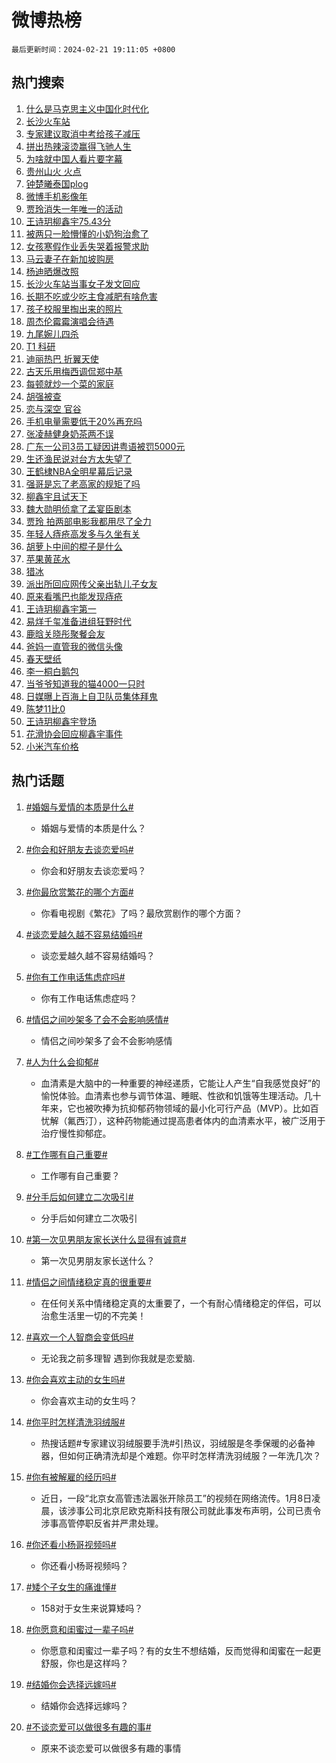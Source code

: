 # 微博热榜

`最后更新时间：2024-02-21 19:11:05 +0800`

## 热门搜索

1. [什么是马克思主义中国化时代化](https://m.weibo.cn/search?containerid=100103type%3D1%26t%3D10%26q%3D%23%E4%BB%80%E4%B9%88%E6%98%AF%E9%A9%AC%E5%85%8B%E6%80%9D%E4%B8%BB%E4%B9%89%E4%B8%AD%E5%9B%BD%E5%8C%96%E6%97%B6%E4%BB%A3%E5%8C%96%23&stream_entry_id=51&isnewpage=1&extparam=seat%3D1%26dgr%3D0%26c_type%3D51%26stream_entry_id%3D51%26pos%3D0%26cate%3D10103%26filter_type%3Drealtimehot%26q%3D%2523%25E4%25BB%2580%25E4%25B9%2588%25E6%2598%25AF%25E9%25A9%25AC%25E5%2585%258B%25E6%2580%259D%25E4%25B8%25BB%25E4%25B9%2589%25E4%25B8%25AD%25E5%259B%25BD%25E5%258C%2596%25E6%2597%25B6%25E4%25BB%25A3%25E5%258C%2596%2523%26display_time%3D1708513863%26pre_seqid%3D1708513863801030007111)
1. [长沙火车站](https://m.weibo.cn/search?containerid=100103type%3D1%26t%3D10%26q%3D%E9%95%BF%E6%B2%99%E7%81%AB%E8%BD%A6%E7%AB%99&stream_entry_id=31&isnewpage=1&extparam=seat%3D1%26c_type%3D31%26stream_entry_id%3D31%26band_rank%3D1%26cate%3D5001%26realpos%3D1%26filter_type%3Drealtimehot%26q%3D%25E9%2595%25BF%25E6%25B2%2599%25E7%2581%25AB%25E8%25BD%25A6%25E7%25AB%2599%26dgr%3D0%26pos%3D0%26flag%3D16%26lcate%3D5001%26display_time%3D1708513863%26pre_seqid%3D1708513863801030007111)
1. [专家建议取消中考给孩子减压](https://m.weibo.cn/search?containerid=100103type%3D1%26t%3D10%26q%3D%23%E4%B8%93%E5%AE%B6%E5%BB%BA%E8%AE%AE%E5%8F%96%E6%B6%88%E4%B8%AD%E8%80%83%E7%BB%99%E5%AD%A9%E5%AD%90%E5%87%8F%E5%8E%8B%23&stream_entry_id=31&isnewpage=1&extparam=seat%3D1%26c_type%3D31%26stream_entry_id%3D31%26band_rank%3D2%26cate%3D5001%26realpos%3D2%26filter_type%3Drealtimehot%26q%3D%2523%25E4%25B8%2593%25E5%25AE%25B6%25E5%25BB%25BA%25E8%25AE%25AE%25E5%258F%2596%25E6%25B6%2588%25E4%25B8%25AD%25E8%2580%2583%25E7%25BB%2599%25E5%25AD%25A9%25E5%25AD%2590%25E5%2587%258F%25E5%258E%258B%2523%26dgr%3D0%26pos%3D1%26flag%3D2%26lcate%3D5001%26display_time%3D1708513863%26pre_seqid%3D1708513863801030007111)
1. [拼出热辣滚烫赢得飞驰人生](https://m.weibo.cn/search?containerid=100103type%3D1%26t%3D10%26q%3D%23%E6%8B%BC%E5%87%BA%E7%83%AD%E8%BE%A3%E6%BB%9A%E7%83%AB%E8%B5%A2%E5%BE%97%E9%A3%9E%E9%A9%B0%E4%BA%BA%E7%94%9F%23&stream_entry_id=31&isnewpage=1&extparam=seat%3D1%26c_type%3D31%26stream_entry_id%3D31%26band_rank%3D3%26cate%3D5001%26realpos%3D3%26filter_type%3Drealtimehot%26q%3D%2523%25E6%258B%25BC%25E5%2587%25BA%25E7%2583%25AD%25E8%25BE%25A3%25E6%25BB%259A%25E7%2583%25AB%25E8%25B5%25A2%25E5%25BE%2597%25E9%25A3%259E%25E9%25A9%25B0%25E4%25BA%25BA%25E7%2594%259F%2523%26dgr%3D0%26pos%3D2%26flag%3D0%26lcate%3D5001%26display_time%3D1708513863%26pre_seqid%3D1708513863801030007111)
1. [为啥就中国人看片要字幕](https://m.weibo.cn/search?containerid=100103type%3D1%26t%3D10%26q%3D%E4%B8%BA%E5%95%A5%E5%B0%B1%E4%B8%AD%E5%9B%BD%E4%BA%BA%E7%9C%8B%E7%89%87%E8%A6%81%E5%AD%97%E5%B9%95&stream_entry_id=31&isnewpage=1&extparam=seat%3D1%26c_type%3D31%26stream_entry_id%3D31%26band_rank%3D4%26cate%3D5001%26realpos%3D4%26filter_type%3Drealtimehot%26q%3D%25E4%25B8%25BA%25E5%2595%25A5%25E5%25B0%25B1%25E4%25B8%25AD%25E5%259B%25BD%25E4%25BA%25BA%25E7%259C%258B%25E7%2589%2587%25E8%25A6%2581%25E5%25AD%2597%25E5%25B9%2595%26dgr%3D0%26pos%3D3%26flag%3D2%26lcate%3D5001%26display_time%3D1708513863%26pre_seqid%3D1708513863801030007111)
1. [贵州山火 火点](https://m.weibo.cn/search?containerid=100103type%3D1%26t%3D10%26q%3D%E8%B4%B5%E5%B7%9E%E5%B1%B1%E7%81%AB+%E7%81%AB%E7%82%B9&stream_entry_id=31&isnewpage=1&extparam=seat%3D1%26c_type%3D31%26stream_entry_id%3D31%26band_rank%3D5%26cate%3D5001%26realpos%3D5%26filter_type%3Drealtimehot%26q%3D%25E8%25B4%25B5%25E5%25B7%259E%25E5%25B1%25B1%25E7%2581%25AB%2520%25E7%2581%25AB%25E7%2582%25B9%26dgr%3D0%26pos%3D4%26flag%3D0%26lcate%3D5001%26display_time%3D1708513863%26pre_seqid%3D1708513863801030007111)
1. [钟楚曦泰国plog](https://m.weibo.cn/search?containerid=100103type%3D1%26t%3D10%26q%3D%23%E9%92%9F%E6%A5%9A%E6%9B%A6%E6%B3%B0%E5%9B%BDplog%23&stream_entry_id=31&isnewpage=1&extparam=seat%3D1%26c_type%3D31%26stream_entry_id%3D31%26band_rank%3D6%26cate%3D5001%26realpos%3D6%26filter_type%3Drealtimehot%26q%3D%2523%25E9%2592%259F%25E6%25A5%259A%25E6%259B%25A6%25E6%25B3%25B0%25E5%259B%25BDplog%2523%26dgr%3D0%26pos%3D5%26flag%3D1%26lcate%3D5001%26display_time%3D1708513863%26pre_seqid%3D1708513863801030007111)
1. [微博手机影像年](https://m.weibo.cn/search?containerid=100103type%3D1%26t%3D10%26q%3D%23%E5%BE%AE%E5%8D%9A%E6%89%8B%E6%9C%BA%E5%BD%B1%E5%83%8F%E5%B9%B4%23&stream_entry_id=31&isnewpage=1&extparam=seat%3D1%26filter_type%3Drealtimehot%26c_type%3D31%26stream_entry_id%3D31%26band_rank%3D7%26cate%3D5001%26is_ad_pos%3D1%26q%3D%2523%25E5%25BE%25AE%25E5%258D%259A%25E6%2589%258B%25E6%259C%25BA%25E5%25BD%25B1%25E5%2583%258F%25E5%25B9%25B4%2523%26dgr%3D0%26adid%3D223731%26pos%3D6%26lcate%3D5001%26display_time%3D1708513863%26pre_seqid%3D1708513863801030007111)
1. [贾玲消失一年唯一的活动](https://m.weibo.cn/search?containerid=100103type%3D1%26t%3D10%26q%3D%23%E8%B4%BE%E7%8E%B2%E6%B6%88%E5%A4%B1%E4%B8%80%E5%B9%B4%E5%94%AF%E4%B8%80%E7%9A%84%E6%B4%BB%E5%8A%A8%23&stream_entry_id=31&isnewpage=1&extparam=seat%3D1%26c_type%3D31%26stream_entry_id%3D31%26band_rank%3D7%26cate%3D5001%26realpos%3D7%26filter_type%3Drealtimehot%26q%3D%2523%25E8%25B4%25BE%25E7%258E%25B2%25E6%25B6%2588%25E5%25A4%25B1%25E4%25B8%2580%25E5%25B9%25B4%25E5%2594%25AF%25E4%25B8%2580%25E7%259A%2584%25E6%25B4%25BB%25E5%258A%25A8%2523%26dgr%3D0%26pos%3D7%26flag%3D2%26lcate%3D5001%26display_time%3D1708513863%26pre_seqid%3D1708513863801030007111)
1. [王诗玥柳鑫宇75.43分](https://m.weibo.cn/search?containerid=100103type%3D1%26t%3D10%26q%3D%E7%8E%8B%E8%AF%97%E7%8E%A5%E6%9F%B3%E9%91%AB%E5%AE%8775.43%E5%88%86&stream_entry_id=31&isnewpage=1&extparam=seat%3D1%26c_type%3D31%26stream_entry_id%3D31%26band_rank%3D8%26cate%3D5001%26realpos%3D8%26filter_type%3Drealtimehot%26q%3D%25E7%258E%258B%25E8%25AF%2597%25E7%258E%25A5%25E6%259F%25B3%25E9%2591%25AB%25E5%25AE%258775.43%25E5%2588%2586%26dgr%3D0%26pos%3D8%26flag%3D0%26lcate%3D5001%26display_time%3D1708513863%26pre_seqid%3D1708513863801030007111)
1. [被两只一脸懵懂的小奶狗治愈了](https://m.weibo.cn/search?containerid=100103type%3D1%26t%3D10%26q%3D%23%E8%A2%AB%E4%B8%A4%E5%8F%AA%E4%B8%80%E8%84%B8%E6%87%B5%E6%87%82%E7%9A%84%E5%B0%8F%E5%A5%B6%E7%8B%97%E6%B2%BB%E6%84%88%E4%BA%86%23&stream_entry_id=31&isnewpage=1&extparam=seat%3D1%26c_type%3D31%26stream_entry_id%3D31%26band_rank%3D9%26cate%3D5001%26realpos%3D9%26filter_type%3Drealtimehot%26q%3D%2523%25E8%25A2%25AB%25E4%25B8%25A4%25E5%258F%25AA%25E4%25B8%2580%25E8%2584%25B8%25E6%2587%25B5%25E6%2587%2582%25E7%259A%2584%25E5%25B0%258F%25E5%25A5%25B6%25E7%258B%2597%25E6%25B2%25BB%25E6%2584%2588%25E4%25BA%2586%2523%26dgr%3D0%26pos%3D9%26flag%3D32768%26lcate%3D5001%26display_time%3D1708513863%26pre_seqid%3D1708513863801030007111)
1. [女孩寒假作业丢失哭着报警求助](https://m.weibo.cn/search?containerid=100103type%3D1%26t%3D10%26q%3D%23%E5%A5%B3%E5%AD%A9%E5%AF%92%E5%81%87%E4%BD%9C%E4%B8%9A%E4%B8%A2%E5%A4%B1%E5%93%AD%E7%9D%80%E6%8A%A5%E8%AD%A6%E6%B1%82%E5%8A%A9%23&stream_entry_id=31&isnewpage=1&extparam=seat%3D1%26c_type%3D31%26stream_entry_id%3D31%26band_rank%3D10%26cate%3D5001%26realpos%3D10%26filter_type%3Drealtimehot%26q%3D%2523%25E5%25A5%25B3%25E5%25AD%25A9%25E5%25AF%2592%25E5%2581%2587%25E4%25BD%259C%25E4%25B8%259A%25E4%25B8%25A2%25E5%25A4%25B1%25E5%2593%25AD%25E7%259D%2580%25E6%258A%25A5%25E8%25AD%25A6%25E6%25B1%2582%25E5%258A%25A9%2523%26dgr%3D0%26pos%3D10%26flag%3D32768%26lcate%3D5001%26display_time%3D1708513863%26pre_seqid%3D1708513863801030007111)
1. [马云妻子在新加坡购房](https://m.weibo.cn/search?containerid=100103type%3D1%26t%3D10%26q%3D%23%E9%A9%AC%E4%BA%91%E5%A6%BB%E5%AD%90%E5%9C%A8%E6%96%B0%E5%8A%A0%E5%9D%A1%E8%B4%AD%E6%88%BF%23&stream_entry_id=31&isnewpage=1&extparam=seat%3D1%26c_type%3D31%26stream_entry_id%3D31%26band_rank%3D11%26cate%3D5001%26realpos%3D11%26filter_type%3Drealtimehot%26q%3D%2523%25E9%25A9%25AC%25E4%25BA%2591%25E5%25A6%25BB%25E5%25AD%2590%25E5%259C%25A8%25E6%2596%25B0%25E5%258A%25A0%25E5%259D%25A1%25E8%25B4%25AD%25E6%2588%25BF%2523%26dgr%3D0%26pos%3D11%26flag%3D1%26lcate%3D5001%26display_time%3D1708513863%26pre_seqid%3D1708513863801030007111)
1. [杨迪晒爆改照](https://m.weibo.cn/search?containerid=100103type%3D1%26t%3D10%26q%3D%23%E6%9D%A8%E8%BF%AA%E6%99%92%E7%88%86%E6%94%B9%E7%85%A7%23&stream_entry_id=31&isnewpage=1&extparam=seat%3D1%26c_type%3D31%26stream_entry_id%3D31%26band_rank%3D12%26cate%3D5001%26realpos%3D12%26filter_type%3Drealtimehot%26q%3D%2523%25E6%259D%25A8%25E8%25BF%25AA%25E6%2599%2592%25E7%2588%2586%25E6%2594%25B9%25E7%2585%25A7%2523%26dgr%3D0%26pos%3D12%26flag%3D1%26lcate%3D5001%26display_time%3D1708513863%26pre_seqid%3D1708513863801030007111)
1. [长沙火车站当事女子发文回应](https://m.weibo.cn/search?containerid=100103type%3D1%26t%3D10%26q%3D%23%E9%95%BF%E6%B2%99%E7%81%AB%E8%BD%A6%E7%AB%99%E5%BD%93%E4%BA%8B%E5%A5%B3%E5%AD%90%E5%8F%91%E6%96%87%E5%9B%9E%E5%BA%94%23&stream_entry_id=31&isnewpage=1&extparam=seat%3D1%26c_type%3D31%26stream_entry_id%3D31%26band_rank%3D13%26cate%3D5001%26realpos%3D13%26filter_type%3Drealtimehot%26q%3D%2523%25E9%2595%25BF%25E6%25B2%2599%25E7%2581%25AB%25E8%25BD%25A6%25E7%25AB%2599%25E5%25BD%2593%25E4%25BA%258B%25E5%25A5%25B3%25E5%25AD%2590%25E5%258F%2591%25E6%2596%2587%25E5%259B%259E%25E5%25BA%2594%2523%26dgr%3D0%26pos%3D13%26flag%3D0%26lcate%3D5001%26display_time%3D1708513863%26pre_seqid%3D1708513863801030007111)
1. [长期不吃或少吃主食减肥有啥危害](https://m.weibo.cn/search?containerid=100103type%3D1%26t%3D10%26q%3D%23%E9%95%BF%E6%9C%9F%E4%B8%8D%E5%90%83%E6%88%96%E5%B0%91%E5%90%83%E4%B8%BB%E9%A3%9F%E5%87%8F%E8%82%A5%E6%9C%89%E5%95%A5%E5%8D%B1%E5%AE%B3%23&stream_entry_id=31&isnewpage=1&extparam=seat%3D1%26c_type%3D31%26stream_entry_id%3D31%26band_rank%3D14%26cate%3D5001%26realpos%3D14%26filter_type%3Drealtimehot%26q%3D%2523%25E9%2595%25BF%25E6%259C%259F%25E4%25B8%258D%25E5%2590%2583%25E6%2588%2596%25E5%25B0%2591%25E5%2590%2583%25E4%25B8%25BB%25E9%25A3%259F%25E5%2587%258F%25E8%2582%25A5%25E6%259C%2589%25E5%2595%25A5%25E5%258D%25B1%25E5%25AE%25B3%2523%26dgr%3D0%26pos%3D14%26flag%3D0%26lcate%3D5001%26display_time%3D1708513863%26pre_seqid%3D1708513863801030007111)
1. [孩子校服里掏出来的照片](https://m.weibo.cn/search?containerid=100103type%3D1%26t%3D10%26q%3D%E5%AD%A9%E5%AD%90%E6%A0%A1%E6%9C%8D%E9%87%8C%E6%8E%8F%E5%87%BA%E6%9D%A5%E7%9A%84%E7%85%A7%E7%89%87&stream_entry_id=31&isnewpage=1&extparam=seat%3D1%26c_type%3D31%26stream_entry_id%3D31%26band_rank%3D15%26cate%3D5001%26realpos%3D15%26filter_type%3Drealtimehot%26q%3D%25E5%25AD%25A9%25E5%25AD%2590%25E6%25A0%25A1%25E6%259C%258D%25E9%2587%258C%25E6%258E%258F%25E5%2587%25BA%25E6%259D%25A5%25E7%259A%2584%25E7%2585%25A7%25E7%2589%2587%26dgr%3D0%26pos%3D15%26flag%3D1%26lcate%3D5001%26display_time%3D1708513863%26pre_seqid%3D1708513863801030007111)
1. [周杰伦霉霉演唱会待遇](https://m.weibo.cn/search?containerid=100103type%3D1%26t%3D10%26q%3D%23%E5%91%A8%E6%9D%B0%E4%BC%A6%E9%9C%89%E9%9C%89%E6%BC%94%E5%94%B1%E4%BC%9A%E5%BE%85%E9%81%87%23&stream_entry_id=31&isnewpage=1&extparam=seat%3D1%26c_type%3D31%26stream_entry_id%3D31%26band_rank%3D16%26cate%3D5001%26realpos%3D16%26filter_type%3Drealtimehot%26q%3D%2523%25E5%2591%25A8%25E6%259D%25B0%25E4%25BC%25A6%25E9%259C%2589%25E9%259C%2589%25E6%25BC%2594%25E5%2594%25B1%25E4%25BC%259A%25E5%25BE%2585%25E9%2581%2587%2523%26dgr%3D0%26pos%3D16%26flag%3D0%26lcate%3D5001%26display_time%3D1708513863%26pre_seqid%3D1708513863801030007111)
1. [九尾婉儿四杀](https://m.weibo.cn/search?containerid=100103type%3D1%26t%3D10%26q%3D%23%E4%B9%9D%E5%B0%BE%E5%A9%89%E5%84%BF%E5%9B%9B%E6%9D%80%23&stream_entry_id=31&isnewpage=1&extparam=seat%3D1%26c_type%3D31%26stream_entry_id%3D31%26band_rank%3D17%26cate%3D5001%26realpos%3D17%26filter_type%3Drealtimehot%26q%3D%2523%25E4%25B9%259D%25E5%25B0%25BE%25E5%25A9%2589%25E5%2584%25BF%25E5%259B%259B%25E6%259D%2580%2523%26dgr%3D0%26pos%3D17%26flag%3D1%26lcate%3D5001%26display_time%3D1708513863%26pre_seqid%3D1708513863801030007111)
1. [T1 科研](https://m.weibo.cn/search?containerid=100103type%3D1%26t%3D10%26q%3DT1+%E7%A7%91%E7%A0%94&stream_entry_id=31&isnewpage=1&extparam=seat%3D1%26c_type%3D31%26stream_entry_id%3D31%26band_rank%3D18%26cate%3D5001%26realpos%3D18%26filter_type%3Drealtimehot%26q%3DT1%2520%25E7%25A7%2591%25E7%25A0%2594%26dgr%3D0%26pos%3D18%26flag%3D1%26lcate%3D5001%26display_time%3D1708513863%26pre_seqid%3D1708513863801030007111)
1. [迪丽热巴 折翼天使](https://m.weibo.cn/search?containerid=100103type%3D1%26t%3D10%26q%3D%E8%BF%AA%E4%B8%BD%E7%83%AD%E5%B7%B4+%E6%8A%98%E7%BF%BC%E5%A4%A9%E4%BD%BF&stream_entry_id=31&isnewpage=1&extparam=seat%3D1%26c_type%3D31%26stream_entry_id%3D31%26band_rank%3D19%26cate%3D5001%26realpos%3D19%26filter_type%3Drealtimehot%26q%3D%25E8%25BF%25AA%25E4%25B8%25BD%25E7%2583%25AD%25E5%25B7%25B4%2520%25E6%258A%2598%25E7%25BF%25BC%25E5%25A4%25A9%25E4%25BD%25BF%26dgr%3D0%26pos%3D19%26flag%3D0%26lcate%3D5001%26display_time%3D1708513863%26pre_seqid%3D1708513863801030007111)
1. [古天乐用梅西调侃郑中基](https://m.weibo.cn/search?containerid=100103type%3D1%26t%3D10%26q%3D%23%E5%8F%A4%E5%A4%A9%E4%B9%90%E7%94%A8%E6%A2%85%E8%A5%BF%E8%B0%83%E4%BE%83%E9%83%91%E4%B8%AD%E5%9F%BA%23&stream_entry_id=31&isnewpage=1&extparam=seat%3D1%26c_type%3D31%26stream_entry_id%3D31%26band_rank%3D20%26cate%3D5001%26realpos%3D20%26filter_type%3Drealtimehot%26q%3D%2523%25E5%258F%25A4%25E5%25A4%25A9%25E4%25B9%2590%25E7%2594%25A8%25E6%25A2%2585%25E8%25A5%25BF%25E8%25B0%2583%25E4%25BE%2583%25E9%2583%2591%25E4%25B8%25AD%25E5%259F%25BA%2523%26dgr%3D0%26pos%3D20%26flag%3D1%26lcate%3D5001%26display_time%3D1708513863%26pre_seqid%3D1708513863801030007111)
1. [每顿就炒一个菜的家庭](https://m.weibo.cn/search?containerid=100103type%3D1%26t%3D10%26q%3D%23%E6%AF%8F%E9%A1%BF%E5%B0%B1%E7%82%92%E4%B8%80%E4%B8%AA%E8%8F%9C%E7%9A%84%E5%AE%B6%E5%BA%AD%23&stream_entry_id=31&isnewpage=1&extparam=seat%3D1%26c_type%3D31%26stream_entry_id%3D31%26band_rank%3D21%26cate%3D5001%26realpos%3D21%26filter_type%3Drealtimehot%26q%3D%2523%25E6%25AF%258F%25E9%25A1%25BF%25E5%25B0%25B1%25E7%2582%2592%25E4%25B8%2580%25E4%25B8%25AA%25E8%258F%259C%25E7%259A%2584%25E5%25AE%25B6%25E5%25BA%25AD%2523%26dgr%3D0%26pos%3D21%26flag%3D1%26lcate%3D5001%26display_time%3D1708513863%26pre_seqid%3D1708513863801030007111)
1. [胡强被查](https://m.weibo.cn/search?containerid=100103type%3D1%26t%3D10%26q%3D%23%E8%83%A1%E5%BC%BA%E8%A2%AB%E6%9F%A5%23&stream_entry_id=31&isnewpage=1&extparam=seat%3D1%26c_type%3D31%26stream_entry_id%3D31%26band_rank%3D22%26cate%3D5001%26realpos%3D22%26filter_type%3Drealtimehot%26q%3D%2523%25E8%2583%25A1%25E5%25BC%25BA%25E8%25A2%25AB%25E6%259F%25A5%2523%26dgr%3D0%26pos%3D22%26flag%3D0%26lcate%3D5001%26display_time%3D1708513863%26pre_seqid%3D1708513863801030007111)
1. [恋与深空 官谷](https://m.weibo.cn/search?containerid=100103type%3D1%26t%3D10%26q%3D%E6%81%8B%E4%B8%8E%E6%B7%B1%E7%A9%BA+%E5%AE%98%E8%B0%B7&stream_entry_id=31&isnewpage=1&extparam=seat%3D1%26c_type%3D31%26stream_entry_id%3D31%26band_rank%3D23%26cate%3D5001%26realpos%3D23%26filter_type%3Drealtimehot%26q%3D%25E6%2581%258B%25E4%25B8%258E%25E6%25B7%25B1%25E7%25A9%25BA%2520%25E5%25AE%2598%25E8%25B0%25B7%26dgr%3D0%26pos%3D23%26flag%3D1%26lcate%3D5001%26display_time%3D1708513863%26pre_seqid%3D1708513863801030007111)
1. [手机电量需要低于20%再充吗](https://m.weibo.cn/search?containerid=100103type%3D1%26t%3D10%26q%3D%23%E6%89%8B%E6%9C%BA%E7%94%B5%E9%87%8F%E9%9C%80%E8%A6%81%E4%BD%8E%E4%BA%8E20%25%E5%86%8D%E5%85%85%E5%90%97%23&stream_entry_id=31&isnewpage=1&extparam=seat%3D1%26c_type%3D31%26stream_entry_id%3D31%26band_rank%3D24%26cate%3D5001%26realpos%3D24%26filter_type%3Drealtimehot%26q%3D%2523%25E6%2589%258B%25E6%259C%25BA%25E7%2594%25B5%25E9%2587%258F%25E9%259C%2580%25E8%25A6%2581%25E4%25BD%258E%25E4%25BA%258E20%2525%25E5%2586%258D%25E5%2585%2585%25E5%2590%2597%2523%26dgr%3D0%26pos%3D24%26flag%3D1%26lcate%3D5001%26display_time%3D1708513863%26pre_seqid%3D1708513863801030007111)
1. [张凌赫健身奶茶两不误](https://m.weibo.cn/search?containerid=100103type%3D1%26t%3D10%26q%3D%23%E5%BC%A0%E5%87%8C%E8%B5%AB%E5%81%A5%E8%BA%AB%E5%A5%B6%E8%8C%B6%E4%B8%A4%E4%B8%8D%E8%AF%AF%23&stream_entry_id=31&isnewpage=1&extparam=seat%3D1%26c_type%3D31%26stream_entry_id%3D31%26band_rank%3D25%26cate%3D5001%26realpos%3D25%26filter_type%3Drealtimehot%26q%3D%2523%25E5%25BC%25A0%25E5%2587%258C%25E8%25B5%25AB%25E5%2581%25A5%25E8%25BA%25AB%25E5%25A5%25B6%25E8%258C%25B6%25E4%25B8%25A4%25E4%25B8%258D%25E8%25AF%25AF%2523%26dgr%3D0%26pos%3D25%26flag%3D0%26lcate%3D5001%26display_time%3D1708513863%26pre_seqid%3D1708513863801030007111)
1. [广东一公司3员工疑因讲粤语被罚5000元](https://m.weibo.cn/search?containerid=100103type%3D1%26t%3D10%26q%3D%23%E5%B9%BF%E4%B8%9C%E4%B8%80%E5%85%AC%E5%8F%B83%E5%91%98%E5%B7%A5%E7%96%91%E5%9B%A0%E8%AE%B2%E7%B2%A4%E8%AF%AD%E8%A2%AB%E7%BD%9A5000%E5%85%83%23&stream_entry_id=31&isnewpage=1&extparam=seat%3D1%26c_type%3D31%26stream_entry_id%3D31%26band_rank%3D26%26cate%3D5001%26realpos%3D26%26filter_type%3Drealtimehot%26q%3D%2523%25E5%25B9%25BF%25E4%25B8%259C%25E4%25B8%2580%25E5%2585%25AC%25E5%258F%25B83%25E5%2591%2598%25E5%25B7%25A5%25E7%2596%2591%25E5%259B%25A0%25E8%25AE%25B2%25E7%25B2%25A4%25E8%25AF%25AD%25E8%25A2%25AB%25E7%25BD%259A5000%25E5%2585%2583%2523%26dgr%3D0%26pos%3D26%26flag%3D1%26lcate%3D5001%26display_time%3D1708513863%26pre_seqid%3D1708513863801030007111)
1. [生还渔民说对台方太失望了](https://m.weibo.cn/search?containerid=100103type%3D1%26t%3D10%26q%3D%23%E7%94%9F%E8%BF%98%E6%B8%94%E6%B0%91%E8%AF%B4%E5%AF%B9%E5%8F%B0%E6%96%B9%E5%A4%AA%E5%A4%B1%E6%9C%9B%E4%BA%86%23&stream_entry_id=31&isnewpage=1&extparam=seat%3D1%26c_type%3D31%26stream_entry_id%3D31%26band_rank%3D27%26cate%3D5001%26realpos%3D27%26filter_type%3Drealtimehot%26q%3D%2523%25E7%2594%259F%25E8%25BF%2598%25E6%25B8%2594%25E6%25B0%2591%25E8%25AF%25B4%25E5%25AF%25B9%25E5%258F%25B0%25E6%2596%25B9%25E5%25A4%25AA%25E5%25A4%25B1%25E6%259C%259B%25E4%25BA%2586%2523%26dgr%3D0%26pos%3D27%26flag%3D0%26lcate%3D5001%26display_time%3D1708513863%26pre_seqid%3D1708513863801030007111)
1. [王鹤棣NBA全明星幕后记录](https://m.weibo.cn/search?containerid=100103type%3D1%26t%3D10%26q%3D%23%E7%8E%8B%E9%B9%A4%E6%A3%A3NBA%E5%85%A8%E6%98%8E%E6%98%9F%E5%B9%95%E5%90%8E%E8%AE%B0%E5%BD%95%23&stream_entry_id=31&isnewpage=1&extparam=seat%3D1%26c_type%3D31%26stream_entry_id%3D31%26band_rank%3D28%26cate%3D5001%26realpos%3D28%26filter_type%3Drealtimehot%26q%3D%2523%25E7%258E%258B%25E9%25B9%25A4%25E6%25A3%25A3NBA%25E5%2585%25A8%25E6%2598%258E%25E6%2598%259F%25E5%25B9%2595%25E5%2590%258E%25E8%25AE%25B0%25E5%25BD%2595%2523%26dgr%3D0%26pos%3D28%26flag%3D1%26lcate%3D5001%26display_time%3D1708513863%26pre_seqid%3D1708513863801030007111)
1. [强哥是忘了老高家的规矩了吗](https://m.weibo.cn/search?containerid=100103type%3D1%26t%3D10%26q%3D%E5%BC%BA%E5%93%A5%E6%98%AF%E5%BF%98%E4%BA%86%E8%80%81%E9%AB%98%E5%AE%B6%E7%9A%84%E8%A7%84%E7%9F%A9%E4%BA%86%E5%90%97&stream_entry_id=31&isnewpage=1&extparam=seat%3D1%26c_type%3D31%26stream_entry_id%3D31%26band_rank%3D29%26cate%3D5001%26realpos%3D29%26filter_type%3Drealtimehot%26q%3D%25E5%25BC%25BA%25E5%2593%25A5%25E6%2598%25AF%25E5%25BF%2598%25E4%25BA%2586%25E8%2580%2581%25E9%25AB%2598%25E5%25AE%25B6%25E7%259A%2584%25E8%25A7%2584%25E7%259F%25A9%25E4%25BA%2586%25E5%2590%2597%26dgr%3D0%26pos%3D29%26flag%3D1%26lcate%3D5001%26display_time%3D1708513863%26pre_seqid%3D1708513863801030007111)
1. [柳鑫宇且试天下](https://m.weibo.cn/search?containerid=100103type%3D1%26t%3D10%26q%3D%E6%9F%B3%E9%91%AB%E5%AE%87%E4%B8%94%E8%AF%95%E5%A4%A9%E4%B8%8B&stream_entry_id=31&isnewpage=1&extparam=seat%3D1%26c_type%3D31%26stream_entry_id%3D31%26band_rank%3D30%26cate%3D5001%26realpos%3D30%26filter_type%3Drealtimehot%26q%3D%25E6%259F%25B3%25E9%2591%25AB%25E5%25AE%2587%25E4%25B8%2594%25E8%25AF%2595%25E5%25A4%25A9%25E4%25B8%258B%26dgr%3D0%26pos%3D30%26flag%3D0%26lcate%3D5001%26display_time%3D1708513863%26pre_seqid%3D1708513863801030007111)
1. [魏大勋明侦拿了孟宴臣剧本](https://m.weibo.cn/search?containerid=100103type%3D1%26t%3D10%26q%3D%23%E9%AD%8F%E5%A4%A7%E5%8B%8B%E6%98%8E%E4%BE%A6%E6%8B%BF%E4%BA%86%E5%AD%9F%E5%AE%B4%E8%87%A3%E5%89%A7%E6%9C%AC%23&stream_entry_id=31&isnewpage=1&extparam=seat%3D1%26c_type%3D31%26stream_entry_id%3D31%26band_rank%3D31%26cate%3D5001%26realpos%3D31%26filter_type%3Drealtimehot%26q%3D%2523%25E9%25AD%258F%25E5%25A4%25A7%25E5%258B%258B%25E6%2598%258E%25E4%25BE%25A6%25E6%258B%25BF%25E4%25BA%2586%25E5%25AD%259F%25E5%25AE%25B4%25E8%2587%25A3%25E5%2589%25A7%25E6%259C%25AC%2523%26dgr%3D0%26pos%3D31%26flag%3D0%26lcate%3D5001%26display_time%3D1708513863%26pre_seqid%3D1708513863801030007111)
1. [贾玲 拍两部电影我都用尽了全力](https://m.weibo.cn/search?containerid=100103type%3D1%26t%3D10%26q%3D%E8%B4%BE%E7%8E%B2+%E6%8B%8D%E4%B8%A4%E9%83%A8%E7%94%B5%E5%BD%B1%E6%88%91%E9%83%BD%E7%94%A8%E5%B0%BD%E4%BA%86%E5%85%A8%E5%8A%9B&stream_entry_id=31&isnewpage=1&extparam=seat%3D1%26c_type%3D31%26stream_entry_id%3D31%26band_rank%3D32%26cate%3D5001%26realpos%3D32%26filter_type%3Drealtimehot%26q%3D%25E8%25B4%25BE%25E7%258E%25B2%2520%25E6%258B%258D%25E4%25B8%25A4%25E9%2583%25A8%25E7%2594%25B5%25E5%25BD%25B1%25E6%2588%2591%25E9%2583%25BD%25E7%2594%25A8%25E5%25B0%25BD%25E4%25BA%2586%25E5%2585%25A8%25E5%258A%259B%26dgr%3D0%26pos%3D32%26flag%3D1%26lcate%3D5001%26display_time%3D1708513863%26pre_seqid%3D1708513863801030007111)
1. [年轻人痔疮高发多与久坐有关](https://m.weibo.cn/search?containerid=100103type%3D1%26t%3D10%26q%3D%23%E5%B9%B4%E8%BD%BB%E4%BA%BA%E7%97%94%E7%96%AE%E9%AB%98%E5%8F%91%E5%A4%9A%E4%B8%8E%E4%B9%85%E5%9D%90%E6%9C%89%E5%85%B3%23&stream_entry_id=31&isnewpage=1&extparam=seat%3D1%26c_type%3D31%26stream_entry_id%3D31%26band_rank%3D33%26cate%3D5001%26realpos%3D33%26filter_type%3Drealtimehot%26q%3D%2523%25E5%25B9%25B4%25E8%25BD%25BB%25E4%25BA%25BA%25E7%2597%2594%25E7%2596%25AE%25E9%25AB%2598%25E5%258F%2591%25E5%25A4%259A%25E4%25B8%258E%25E4%25B9%2585%25E5%259D%2590%25E6%259C%2589%25E5%2585%25B3%2523%26dgr%3D0%26pos%3D33%26flag%3D1%26lcate%3D5001%26display_time%3D1708513863%26pre_seqid%3D1708513863801030007111)
1. [胡萝卜中间的棍子是什么](https://m.weibo.cn/search?containerid=100103type%3D1%26t%3D10%26q%3D%E8%83%A1%E8%90%9D%E5%8D%9C%E4%B8%AD%E9%97%B4%E7%9A%84%E6%A3%8D%E5%AD%90%E6%98%AF%E4%BB%80%E4%B9%88&stream_entry_id=31&isnewpage=1&extparam=seat%3D1%26c_type%3D31%26stream_entry_id%3D31%26band_rank%3D34%26cate%3D5001%26realpos%3D34%26filter_type%3Drealtimehot%26q%3D%25E8%2583%25A1%25E8%2590%259D%25E5%258D%259C%25E4%25B8%25AD%25E9%2597%25B4%25E7%259A%2584%25E6%25A3%258D%25E5%25AD%2590%25E6%2598%25AF%25E4%25BB%2580%25E4%25B9%2588%26dgr%3D0%26pos%3D34%26flag%3D1%26lcate%3D5001%26display_time%3D1708513863%26pre_seqid%3D1708513863801030007111)
1. [苹果黄芪水](https://m.weibo.cn/search?containerid=100103type%3D1%26t%3D10%26q%3D%E8%8B%B9%E6%9E%9C%E9%BB%84%E8%8A%AA%E6%B0%B4&stream_entry_id=31&isnewpage=1&extparam=seat%3D1%26c_type%3D31%26stream_entry_id%3D31%26band_rank%3D35%26cate%3D5001%26realpos%3D35%26filter_type%3Drealtimehot%26q%3D%25E8%258B%25B9%25E6%259E%259C%25E9%25BB%2584%25E8%258A%25AA%25E6%25B0%25B4%26dgr%3D0%26pos%3D35%26flag%3D1%26lcate%3D5001%26display_time%3D1708513863%26pre_seqid%3D1708513863801030007111)
1. [猎冰](https://m.weibo.cn/search?containerid=100103type%3D1%26t%3D10%26q%3D%E7%8C%8E%E5%86%B0&stream_entry_id=31&isnewpage=1&extparam=seat%3D1%26c_type%3D31%26stream_entry_id%3D31%26band_rank%3D36%26cate%3D5001%26realpos%3D36%26filter_type%3Drealtimehot%26q%3D%25E7%258C%258E%25E5%2586%25B0%26dgr%3D0%26pos%3D36%26flag%3D1%26lcate%3D5001%26display_time%3D1708513863%26pre_seqid%3D1708513863801030007111)
1. [派出所回应网传父亲出轨儿子女友](https://m.weibo.cn/search?containerid=100103type%3D1%26t%3D10%26q%3D%23%E6%B4%BE%E5%87%BA%E6%89%80%E5%9B%9E%E5%BA%94%E7%BD%91%E4%BC%A0%E7%88%B6%E4%BA%B2%E5%87%BA%E8%BD%A8%E5%84%BF%E5%AD%90%E5%A5%B3%E5%8F%8B%23&stream_entry_id=31&isnewpage=1&extparam=seat%3D1%26c_type%3D31%26stream_entry_id%3D31%26band_rank%3D37%26cate%3D5001%26realpos%3D37%26filter_type%3Drealtimehot%26q%3D%2523%25E6%25B4%25BE%25E5%2587%25BA%25E6%2589%2580%25E5%259B%259E%25E5%25BA%2594%25E7%25BD%2591%25E4%25BC%25A0%25E7%2588%25B6%25E4%25BA%25B2%25E5%2587%25BA%25E8%25BD%25A8%25E5%2584%25BF%25E5%25AD%2590%25E5%25A5%25B3%25E5%258F%258B%2523%26dgr%3D0%26pos%3D37%26flag%3D0%26lcate%3D5001%26display_time%3D1708513863%26pre_seqid%3D1708513863801030007111)
1. [原来看嘴巴也能发现痔疮](https://m.weibo.cn/search?containerid=100103type%3D1%26t%3D10%26q%3D%23%E5%8E%9F%E6%9D%A5%E7%9C%8B%E5%98%B4%E5%B7%B4%E4%B9%9F%E8%83%BD%E5%8F%91%E7%8E%B0%E7%97%94%E7%96%AE%23&stream_entry_id=31&isnewpage=1&extparam=seat%3D1%26c_type%3D31%26stream_entry_id%3D31%26band_rank%3D38%26cate%3D5001%26realpos%3D38%26filter_type%3Drealtimehot%26q%3D%2523%25E5%258E%259F%25E6%259D%25A5%25E7%259C%258B%25E5%2598%25B4%25E5%25B7%25B4%25E4%25B9%259F%25E8%2583%25BD%25E5%258F%2591%25E7%258E%25B0%25E7%2597%2594%25E7%2596%25AE%2523%26dgr%3D0%26pos%3D38%26flag%3D0%26lcate%3D5001%26display_time%3D1708513863%26pre_seqid%3D1708513863801030007111)
1. [王诗玥柳鑫宇第一](https://m.weibo.cn/search?containerid=100103type%3D1%26t%3D10%26q%3D%E7%8E%8B%E8%AF%97%E7%8E%A5%E6%9F%B3%E9%91%AB%E5%AE%87%E7%AC%AC%E4%B8%80&stream_entry_id=31&isnewpage=1&extparam=seat%3D1%26c_type%3D31%26stream_entry_id%3D31%26band_rank%3D39%26cate%3D5001%26realpos%3D39%26filter_type%3Drealtimehot%26q%3D%25E7%258E%258B%25E8%25AF%2597%25E7%258E%25A5%25E6%259F%25B3%25E9%2591%25AB%25E5%25AE%2587%25E7%25AC%25AC%25E4%25B8%2580%26dgr%3D0%26pos%3D39%26flag%3D0%26lcate%3D5001%26display_time%3D1708513863%26pre_seqid%3D1708513863801030007111)
1. [易烊千玺准备进组狂野时代](https://m.weibo.cn/search?containerid=100103type%3D1%26t%3D10%26q%3D%23%E6%98%93%E7%83%8A%E5%8D%83%E7%8E%BA%E5%87%86%E5%A4%87%E8%BF%9B%E7%BB%84%E7%8B%82%E9%87%8E%E6%97%B6%E4%BB%A3%23&stream_entry_id=31&isnewpage=1&extparam=seat%3D1%26c_type%3D31%26stream_entry_id%3D31%26band_rank%3D40%26cate%3D5001%26realpos%3D40%26filter_type%3Drealtimehot%26q%3D%2523%25E6%2598%2593%25E7%2583%258A%25E5%258D%2583%25E7%258E%25BA%25E5%2587%2586%25E5%25A4%2587%25E8%25BF%259B%25E7%25BB%2584%25E7%258B%2582%25E9%2587%258E%25E6%2597%25B6%25E4%25BB%25A3%2523%26dgr%3D0%26pos%3D40%26flag%3D0%26lcate%3D5001%26display_time%3D1708513863%26pre_seqid%3D1708513863801030007111)
1. [鹿晗关晓彤聚餐会友](https://m.weibo.cn/search?containerid=100103type%3D1%26t%3D10%26q%3D%23%E9%B9%BF%E6%99%97%E5%85%B3%E6%99%93%E5%BD%A4%E8%81%9A%E9%A4%90%E4%BC%9A%E5%8F%8B%23&stream_entry_id=31&isnewpage=1&extparam=seat%3D1%26c_type%3D31%26stream_entry_id%3D31%26band_rank%3D41%26cate%3D5001%26realpos%3D41%26filter_type%3Drealtimehot%26q%3D%2523%25E9%25B9%25BF%25E6%2599%2597%25E5%2585%25B3%25E6%2599%2593%25E5%25BD%25A4%25E8%2581%259A%25E9%25A4%2590%25E4%25BC%259A%25E5%258F%258B%2523%26dgr%3D0%26pos%3D41%26flag%3D0%26lcate%3D5001%26display_time%3D1708513863%26pre_seqid%3D1708513863801030007111)
1. [爸妈一直管我的微信头像](https://m.weibo.cn/search?containerid=100103type%3D1%26t%3D10%26q%3D%23%E7%88%B8%E5%A6%88%E4%B8%80%E7%9B%B4%E7%AE%A1%E6%88%91%E7%9A%84%E5%BE%AE%E4%BF%A1%E5%A4%B4%E5%83%8F%23&stream_entry_id=31&isnewpage=1&extparam=seat%3D1%26c_type%3D31%26stream_entry_id%3D31%26band_rank%3D42%26cate%3D5001%26realpos%3D42%26filter_type%3Drealtimehot%26q%3D%2523%25E7%2588%25B8%25E5%25A6%2588%25E4%25B8%2580%25E7%259B%25B4%25E7%25AE%25A1%25E6%2588%2591%25E7%259A%2584%25E5%25BE%25AE%25E4%25BF%25A1%25E5%25A4%25B4%25E5%2583%258F%2523%26dgr%3D0%26pos%3D42%26flag%3D0%26lcate%3D5001%26display_time%3D1708513863%26pre_seqid%3D1708513863801030007111)
1. [春天壁纸](https://m.weibo.cn/search?containerid=100103type%3D1%26t%3D10%26q%3D%E6%98%A5%E5%A4%A9%E5%A3%81%E7%BA%B8&stream_entry_id=31&isnewpage=1&extparam=seat%3D1%26c_type%3D31%26stream_entry_id%3D31%26band_rank%3D43%26cate%3D5001%26realpos%3D43%26filter_type%3Drealtimehot%26q%3D%25E6%2598%25A5%25E5%25A4%25A9%25E5%25A3%2581%25E7%25BA%25B8%26dgr%3D0%26pos%3D43%26flag%3D0%26lcate%3D5001%26display_time%3D1708513863%26pre_seqid%3D1708513863801030007111)
1. [李一桐白鹅包](https://m.weibo.cn/search?containerid=100103type%3D1%26t%3D10%26q%3D%23%E6%9D%8E%E4%B8%80%E6%A1%90%E7%99%BD%E9%B9%85%E5%8C%85%23&stream_entry_id=31&isnewpage=1&extparam=seat%3D1%26c_type%3D31%26stream_entry_id%3D31%26band_rank%3D44%26cate%3D5001%26realpos%3D44%26filter_type%3Drealtimehot%26q%3D%2523%25E6%259D%258E%25E4%25B8%2580%25E6%25A1%2590%25E7%2599%25BD%25E9%25B9%2585%25E5%258C%2585%2523%26dgr%3D0%26pos%3D44%26flag%3D1%26lcate%3D5001%26display_time%3D1708513863%26pre_seqid%3D1708513863801030007111)
1. [当爷爷知道我的猫4000一只时](https://m.weibo.cn/search?containerid=100103type%3D1%26t%3D10%26q%3D%23%E5%BD%93%E7%88%B7%E7%88%B7%E7%9F%A5%E9%81%93%E6%88%91%E7%9A%84%E7%8C%AB4000%E4%B8%80%E5%8F%AA%E6%97%B6%23&stream_entry_id=31&isnewpage=1&extparam=seat%3D1%26c_type%3D31%26stream_entry_id%3D31%26band_rank%3D45%26cate%3D5001%26realpos%3D45%26filter_type%3Drealtimehot%26q%3D%2523%25E5%25BD%2593%25E7%2588%25B7%25E7%2588%25B7%25E7%259F%25A5%25E9%2581%2593%25E6%2588%2591%25E7%259A%2584%25E7%258C%25AB4000%25E4%25B8%2580%25E5%258F%25AA%25E6%2597%25B6%2523%26dgr%3D0%26pos%3D45%26flag%3D0%26lcate%3D5001%26display_time%3D1708513863%26pre_seqid%3D1708513863801030007111)
1. [日媒曝上百海上自卫队员集体拜鬼](https://m.weibo.cn/search?containerid=100103type%3D1%26t%3D10%26q%3D%23%E6%97%A5%E5%AA%92%E6%9B%9D%E4%B8%8A%E7%99%BE%E6%B5%B7%E4%B8%8A%E8%87%AA%E5%8D%AB%E9%98%9F%E5%91%98%E9%9B%86%E4%BD%93%E6%8B%9C%E9%AC%BC%23&stream_entry_id=31&isnewpage=1&extparam=seat%3D1%26c_type%3D31%26stream_entry_id%3D31%26band_rank%3D46%26cate%3D5001%26realpos%3D46%26filter_type%3Drealtimehot%26q%3D%2523%25E6%2597%25A5%25E5%25AA%2592%25E6%259B%259D%25E4%25B8%258A%25E7%2599%25BE%25E6%25B5%25B7%25E4%25B8%258A%25E8%2587%25AA%25E5%258D%25AB%25E9%2598%259F%25E5%2591%2598%25E9%259B%2586%25E4%25BD%2593%25E6%258B%259C%25E9%25AC%25BC%2523%26dgr%3D0%26pos%3D46%26flag%3D1%26lcate%3D5001%26display_time%3D1708513863%26pre_seqid%3D1708513863801030007111)
1. [陈梦11比0](https://m.weibo.cn/search?containerid=100103type%3D1%26t%3D10%26q%3D%23%E9%99%88%E6%A2%A611%E6%AF%940%23&stream_entry_id=31&isnewpage=1&extparam=seat%3D1%26c_type%3D31%26stream_entry_id%3D31%26band_rank%3D47%26cate%3D5001%26realpos%3D47%26filter_type%3Drealtimehot%26q%3D%2523%25E9%2599%2588%25E6%25A2%25A611%25E6%25AF%25940%2523%26dgr%3D0%26pos%3D47%26flag%3D0%26lcate%3D5001%26display_time%3D1708513863%26pre_seqid%3D1708513863801030007111)
1. [王诗玥柳鑫宇登场](https://m.weibo.cn/search?containerid=100103type%3D1%26t%3D10%26q%3D%E7%8E%8B%E8%AF%97%E7%8E%A5%E6%9F%B3%E9%91%AB%E5%AE%87%E7%99%BB%E5%9C%BA&stream_entry_id=31&isnewpage=1&extparam=seat%3D1%26c_type%3D31%26stream_entry_id%3D31%26band_rank%3D48%26cate%3D5001%26realpos%3D48%26filter_type%3Drealtimehot%26q%3D%25E7%258E%258B%25E8%25AF%2597%25E7%258E%25A5%25E6%259F%25B3%25E9%2591%25AB%25E5%25AE%2587%25E7%2599%25BB%25E5%259C%25BA%26dgr%3D0%26pos%3D48%26flag%3D0%26lcate%3D5001%26display_time%3D1708513863%26pre_seqid%3D1708513863801030007111)
1. [花滑协会回应柳鑫宇事件](https://m.weibo.cn/search?containerid=100103type%3D1%26t%3D10%26q%3D%23%E8%8A%B1%E6%BB%91%E5%8D%8F%E4%BC%9A%E5%9B%9E%E5%BA%94%E6%9F%B3%E9%91%AB%E5%AE%87%E4%BA%8B%E4%BB%B6%23&stream_entry_id=31&isnewpage=1&extparam=seat%3D1%26c_type%3D31%26stream_entry_id%3D31%26band_rank%3D49%26cate%3D5001%26realpos%3D49%26filter_type%3Drealtimehot%26q%3D%2523%25E8%258A%25B1%25E6%25BB%2591%25E5%258D%258F%25E4%25BC%259A%25E5%259B%259E%25E5%25BA%2594%25E6%259F%25B3%25E9%2591%25AB%25E5%25AE%2587%25E4%25BA%258B%25E4%25BB%25B6%2523%26dgr%3D0%26pos%3D49%26flag%3D0%26lcate%3D5001%26display_time%3D1708513863%26pre_seqid%3D1708513863801030007111)
1. [小米汽车价格](https://m.weibo.cn/search?containerid=100103type%3D1%26t%3D10%26q%3D%E5%B0%8F%E7%B1%B3%E6%B1%BD%E8%BD%A6%E4%BB%B7%E6%A0%BC&stream_entry_id=31&isnewpage=1&extparam=seat%3D1%26c_type%3D31%26stream_entry_id%3D31%26band_rank%3D50%26cate%3D5001%26realpos%3D50%26filter_type%3Drealtimehot%26q%3D%25E5%25B0%258F%25E7%25B1%25B3%25E6%25B1%25BD%25E8%25BD%25A6%25E4%25BB%25B7%25E6%25A0%25BC%26dgr%3D0%26pos%3D50%26flag%3D0%26lcate%3D5001%26display_time%3D1708513863%26pre_seqid%3D1708513863801030007111)

## 热门话题

1. [#婚姻与爱情的本质是什么#](https://m.weibo.cn/search?containerid=231522type%3D1%26t%3D10%26q%3D%23%E5%A9%9A%E5%A7%BB%E4%B8%8E%E7%88%B1%E6%83%85%E7%9A%84%E6%9C%AC%E8%B4%A8%E6%98%AF%E4%BB%80%E4%B9%88%23&stream_entry_id=128&isnewpage=1&extparam=seat%3D1%26dgr%3D0%26pos%3D1-0-0%26unitid%3D1704881162756%26lcate%3D5004%26c_type%3D128%26cate%3D5004%26display_time%3D1708513865%26pre_seqid%3D170851386507807125121)
    - 婚姻与爱情的本质是什么？

1. [#你会和好朋友去谈恋爱吗#](https://m.weibo.cn/search?containerid=231522type%3D1%26t%3D10%26q%3D%23%E4%BD%A0%E4%BC%9A%E5%92%8C%E5%A5%BD%E6%9C%8B%E5%8F%8B%E5%8E%BB%E8%B0%88%E6%81%8B%E7%88%B1%E5%90%97%23&stream_entry_id=128&isnewpage=1&extparam=seat%3D1%26dgr%3D0%26pos%3D1-0-1%26unitid%3D1704849959446%26lcate%3D5004%26c_type%3D128%26cate%3D5004%26display_time%3D1708513865%26pre_seqid%3D170851386507807125121)
    - 你会和好朋友去谈恋爱吗？

1. [#你最欣赏繁花的哪个方面#](https://m.weibo.cn/search?containerid=231522type%3D1%26t%3D10%26q%3D%23%E4%BD%A0%E6%9C%80%E6%AC%A3%E8%B5%8F%E7%B9%81%E8%8A%B1%E7%9A%84%E5%93%AA%E4%B8%AA%E6%96%B9%E9%9D%A2%23&stream_entry_id=128&isnewpage=1&extparam=seat%3D1%26dgr%3D0%26pos%3D1-0-2%26unitid%3D1704872158127%26lcate%3D5004%26c_type%3D128%26cate%3D5004%26display_time%3D1708513865%26pre_seqid%3D170851386507807125121)
    - 你看电视剧《繁花》了吗？最欣赏剧作的哪个方面？

1. [#谈恋爱越久越不容易结婚吗#](https://m.weibo.cn/search?containerid=231522type%3D1%26t%3D10%26q%3D%23%E8%B0%88%E6%81%8B%E7%88%B1%E8%B6%8A%E4%B9%85%E8%B6%8A%E4%B8%8D%E5%AE%B9%E6%98%93%E7%BB%93%E5%A9%9A%E5%90%97%23&stream_entry_id=128&isnewpage=1&extparam=seat%3D1%26dgr%3D0%26pos%3D1-0-3%26unitid%3D1704871559387%26lcate%3D5004%26c_type%3D128%26cate%3D5004%26display_time%3D1708513865%26pre_seqid%3D170851386507807125121)
    - 谈恋爱越久越不容易结婚吗？

1. [#你有工作电话焦虑症吗#](https://m.weibo.cn/search?containerid=231522type%3D1%26t%3D10%26q%3D%23%E4%BD%A0%E6%9C%89%E5%B7%A5%E4%BD%9C%E7%94%B5%E8%AF%9D%E7%84%A6%E8%99%91%E7%97%87%E5%90%97%23&stream_entry_id=128&isnewpage=1&extparam=seat%3D1%26dgr%3D0%26pos%3D1-0-4%26unitid%3D1704877884678%26lcate%3D5004%26c_type%3D128%26cate%3D5004%26display_time%3D1708513865%26pre_seqid%3D170851386507807125121)
    - 你有工作电话焦虑症吗？

1. [#情侣之间吵架多了会不会影响感情#](https://m.weibo.cn/search?containerid=231522type%3D1%26t%3D10%26q%3D%23%E6%83%85%E4%BE%A3%E4%B9%8B%E9%97%B4%E5%90%B5%E6%9E%B6%E5%A4%9A%E4%BA%86%E4%BC%9A%E4%B8%8D%E4%BC%9A%E5%BD%B1%E5%93%8D%E6%84%9F%E6%83%85%23&stream_entry_id=128&isnewpage=1&extparam=seat%3D1%26dgr%3D0%26pos%3D1-0-5%26unitid%3D1704792093809%26lcate%3D5004%26c_type%3D128%26cate%3D5004%26display_time%3D1708513865%26pre_seqid%3D170851386507807125121)
    - 情侣之间吵架多了会不会影响感情

1. [#人为什么会抑郁#](https://m.weibo.cn/search?containerid=231522type%3D1%26t%3D10%26q%3D%23%E4%BA%BA%E4%B8%BA%E4%BB%80%E4%B9%88%E4%BC%9A%E6%8A%91%E9%83%81%23&stream_entry_id=128&isnewpage=1&extparam=seat%3D1%26dgr%3D0%26pos%3D1-0-6%26unitid%3D1704881163792%26lcate%3D5004%26c_type%3D128%26cate%3D5004%26display_time%3D1708513865%26pre_seqid%3D170851386507807125121)
    - 血清素是大脑中的一种重要的神经递质，它能让人产生“自我感觉良好”的愉悦体验。血清素也参与调节体温、睡眠、性欲和饥饿等生理活动。几十年来，它也被吹捧为抗抑郁药物领域的最小化可行产品（MVP）。比如百忧解（氟西汀），这种药物能通过提高患者体内的血清素水平，被广泛用于治疗慢性抑郁症。

1. [#工作哪有自己重要#](https://m.weibo.cn/search?containerid=231522type%3D1%26t%3D10%26q%3D%23%E5%B7%A5%E4%BD%9C%E5%93%AA%E6%9C%89%E8%87%AA%E5%B7%B1%E9%87%8D%E8%A6%81%23&stream_entry_id=128&isnewpage=1&extparam=seat%3D1%26dgr%3D0%26pos%3D1-0-7%26unitid%3D1704949537973%26lcate%3D5004%26c_type%3D128%26cate%3D5004%26display_time%3D1708513865%26pre_seqid%3D170851386507807125121)
    - 工作哪有自己重要？

1. [#分手后如何建立二次吸引#](https://m.weibo.cn/search?containerid=231522type%3D1%26t%3D10%26q%3D%23%E5%88%86%E6%89%8B%E5%90%8E%E5%A6%82%E4%BD%95%E5%BB%BA%E7%AB%8B%E4%BA%8C%E6%AC%A1%E5%90%B8%E5%BC%95%23&stream_entry_id=128&isnewpage=1&extparam=seat%3D1%26dgr%3D0%26pos%3D1-0-8%26unitid%3D1704870666886%26lcate%3D5004%26c_type%3D128%26cate%3D5004%26display_time%3D1708513865%26pre_seqid%3D170851386507807125121)
    - 分手后如何建立二次吸引

1. [#第一次见男朋友家长送什么显得有诚意#](https://m.weibo.cn/search?containerid=231522type%3D1%26t%3D10%26q%3D%23%E7%AC%AC%E4%B8%80%E6%AC%A1%E8%A7%81%E7%94%B7%E6%9C%8B%E5%8F%8B%E5%AE%B6%E9%95%BF%E9%80%81%E4%BB%80%E4%B9%88%E6%98%BE%E5%BE%97%E6%9C%89%E8%AF%9A%E6%84%8F%23&stream_entry_id=128&isnewpage=1&extparam=seat%3D1%26dgr%3D0%26pos%3D1-0-9%26unitid%3D1704946836507%26lcate%3D5004%26c_type%3D128%26cate%3D5004%26display_time%3D1708513865%26pre_seqid%3D170851386507807125121)
    - 第一次见男朋友家长送什么？

1. [#情侣之间情绪稳定真的很重要#](https://m.weibo.cn/search?containerid=231522type%3D1%26t%3D10%26q%3D%23%E6%83%85%E4%BE%A3%E4%B9%8B%E9%97%B4%E6%83%85%E7%BB%AA%E7%A8%B3%E5%AE%9A%E7%9C%9F%E7%9A%84%E5%BE%88%E9%87%8D%E8%A6%81%23&stream_entry_id=128&isnewpage=1&extparam=seat%3D1%26dgr%3D0%26pos%3D1-0-10%26unitid%3D1704779493657%26lcate%3D5004%26c_type%3D128%26cate%3D5004%26display_time%3D1708513865%26pre_seqid%3D170851386507807125121)
    - 在任何关系中情绪稳定真的太重要了，一个有耐心情绪稳定的伴侣，可以治愈生活里一切的不完美！

1. [#喜欢一个人智商会变低吗#](https://m.weibo.cn/search?containerid=231522type%3D1%26t%3D10%26q%3D%23%E5%96%9C%E6%AC%A2%E4%B8%80%E4%B8%AA%E4%BA%BA%E6%99%BA%E5%95%86%E4%BC%9A%E5%8F%98%E4%BD%8E%E5%90%97%23&stream_entry_id=128&isnewpage=1&extparam=seat%3D1%26dgr%3D0%26pos%3D1-0-11%26unitid%3D1704783068038%26lcate%3D5004%26c_type%3D128%26cate%3D5004%26display_time%3D1708513865%26pre_seqid%3D170851386507807125121)
    - 无论我之前多理智  遇到你我就是恋爱脑.

1. [#你会喜欢主动的女生吗#](https://m.weibo.cn/search?containerid=231522type%3D1%26t%3D10%26q%3D%23%E4%BD%A0%E4%BC%9A%E5%96%9C%E6%AC%A2%E4%B8%BB%E5%8A%A8%E7%9A%84%E5%A5%B3%E7%94%9F%E5%90%97%23&stream_entry_id=128&isnewpage=1&extparam=seat%3D1%26dgr%3D0%26pos%3D1-0-12%26unitid%3D1704786077236%26lcate%3D5004%26c_type%3D128%26cate%3D5004%26display_time%3D1708513865%26pre_seqid%3D170851386507807125121)
    - 你会喜欢主动的女生吗？

1. [#你平时怎样清洗羽绒服#](https://m.weibo.cn/search?containerid=231522type%3D1%26t%3D10%26q%3D%23%E4%BD%A0%E5%B9%B3%E6%97%B6%E6%80%8E%E6%A0%B7%E6%B8%85%E6%B4%97%E7%BE%BD%E7%BB%92%E6%9C%8D%23&stream_entry_id=128&isnewpage=1&extparam=seat%3D1%26dgr%3D0%26pos%3D1-0-13%26unitid%3D1704789081364%26lcate%3D5004%26c_type%3D128%26cate%3D5004%26display_time%3D1708513865%26pre_seqid%3D170851386507807125121)
    - 热搜话题#专家建议羽绒服要手洗#引热议，羽绒服是冬季保暖的必备神器，但如何正确清洗却是个难题。你平时怎样清洗羽绒服？一年洗几次？

1. [#你有被解雇的经历吗#](https://m.weibo.cn/search?containerid=231522type%3D1%26t%3D10%26q%3D%23%E4%BD%A0%E6%9C%89%E8%A2%AB%E8%A7%A3%E9%9B%87%E7%9A%84%E7%BB%8F%E5%8E%86%E5%90%97%23&stream_entry_id=128&isnewpage=1&extparam=seat%3D1%26dgr%3D0%26pos%3D1-0-14%26unitid%3D1704794482090%26lcate%3D5004%26c_type%3D128%26cate%3D5004%26display_time%3D1708513865%26pre_seqid%3D170851386507807125121)
    - 近日，一段“北京女高管违法嚣张开除员工”的视频在网络流传。1月8日凌晨，该涉事公司北京尼欧克斯科技有限公司就此事发布声明，公司已责令涉事高管停职反省并严肃处理。

1. [#你还看小杨哥视频吗#](https://m.weibo.cn/search?containerid=231522type%3D1%26t%3D10%26q%3D%23%E4%BD%A0%E8%BF%98%E7%9C%8B%E5%B0%8F%E6%9D%A8%E5%93%A5%E8%A7%86%E9%A2%91%E5%90%97%23&stream_entry_id=128&isnewpage=1&extparam=seat%3D1%26dgr%3D0%26pos%3D1-0-15%26unitid%3D1704797193944%26lcate%3D5004%26c_type%3D128%26cate%3D5004%26display_time%3D1708513865%26pre_seqid%3D170851386507807125121)
    - 你还看小杨哥视频吗？

1. [#矮个子女生的痛谁懂#](https://m.weibo.cn/search?containerid=231522type%3D1%26t%3D10%26q%3D%23%E7%9F%AE%E4%B8%AA%E5%AD%90%E5%A5%B3%E7%94%9F%E7%9A%84%E7%97%9B%E8%B0%81%E6%87%82%23&stream_entry_id=128&isnewpage=1&extparam=seat%3D1%26dgr%3D0%26pos%3D1-0-16%26unitid%3D1704804675994%26lcate%3D5004%26c_type%3D128%26cate%3D5004%26display_time%3D1708513865%26pre_seqid%3D170851386507807125121)
    - 158对于女生来说算矮吗？

1. [#你愿意和闺蜜过一辈子吗#](https://m.weibo.cn/search?containerid=231522type%3D1%26t%3D10%26q%3D%23%E4%BD%A0%E6%84%BF%E6%84%8F%E5%92%8C%E9%97%BA%E8%9C%9C%E8%BF%87%E4%B8%80%E8%BE%88%E5%AD%90%E5%90%97%23&stream_entry_id=128&isnewpage=1&extparam=seat%3D1%26dgr%3D0%26pos%3D1-0-17%26unitid%3D1704875757520%26lcate%3D5004%26c_type%3D128%26cate%3D5004%26display_time%3D1708513865%26pre_seqid%3D170851386507807125121)
    - 你愿意和闺蜜过一辈子吗？有的女生不想结婚，反而觉得和闺蜜在一起更舒服，你也是这样吗？

1. [#结婚你会选择远嫁吗#](https://m.weibo.cn/search?containerid=231522type%3D1%26t%3D10%26q%3D%23%E7%BB%93%E5%A9%9A%E4%BD%A0%E4%BC%9A%E9%80%89%E6%8B%A9%E8%BF%9C%E5%AB%81%E5%90%97%23&stream_entry_id=128&isnewpage=1&extparam=seat%3D1%26dgr%3D0%26pos%3D1-0-18%26unitid%3D1704870361894%26lcate%3D5004%26c_type%3D128%26cate%3D5004%26display_time%3D1708513865%26pre_seqid%3D170851386507807125121)
    - 结婚你会选择远嫁吗？

1. [#不谈恋爱可以做很多有趣的事#](https://m.weibo.cn/search?containerid=231522type%3D1%26t%3D10%26q%3D%23%E4%B8%8D%E8%B0%88%E6%81%8B%E7%88%B1%E5%8F%AF%E4%BB%A5%E5%81%9A%E5%BE%88%E5%A4%9A%E6%9C%89%E8%B6%A3%E7%9A%84%E4%BA%8B%23&stream_entry_id=128&isnewpage=1&extparam=seat%3D1%26dgr%3D0%26pos%3D1-0-19%26unitid%3D1704865280259%26lcate%3D5004%26c_type%3D128%26cate%3D5004%26display_time%3D1708513865%26pre_seqid%3D170851386507807125121)
    - 原来不谈恋爱可以做很多有趣的事情

